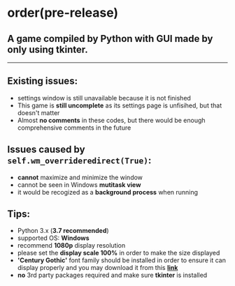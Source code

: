 # order(pre-release)

## A game compiled by Python with GUI made by only using tkinter.
----
## Existing issues:
* settings window is still unavailable because it is not finished
* This game is **still uncomplete** as its settings page is unfisihed, but that doesn't matter
* Almost **no comments** in these codes, but there would be enough comprehensive comments in the future

## Issues caused by `self.wm_overrideredirect(True)`:
* **cannot** maximize and minimize the window
* cannot be seen in Windows **mutitask view**
* it would be recogized as a **background process** when running

## Tips:
* Python 3.x (**3.7 recommended**)
* supported OS: **Windows**
* recommend **1080p** display resolution
* please set the **display scale 100%** in order to make the size displayed
* **'Century Gothic'** font family should be installed in order to ensure it can display properly
and you may download it from this **[link](https://www.cufonfonts.com/download/font/century-gothic)**
* **no** 3rd party packages required and make sure **tkinter** is installed
